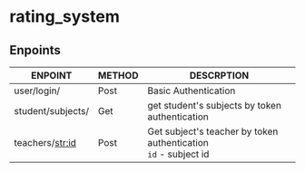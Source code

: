 # rating_system

## Enpoints

| ENPOINT | METHOD | DESCRPTION |
|---------|--------|------------|
| user/login/ | Post | Basic Authentication |
| student/subjects/ | Get | get student's subjects by token authentication |
| teachers/<str:id> | Post | Get subject's teacher by token authentication<br/>`id` - subject id |